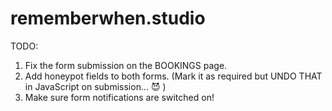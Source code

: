 # rememberwhen.studio

TODO:

1. Fix the form submission on the BOOKINGS page.
2. Add honeypot fields to both forms. (Mark it as required but UNDO THAT in JavaScript on submission... 😈 )
3. Make sure form notifications are switched on!


